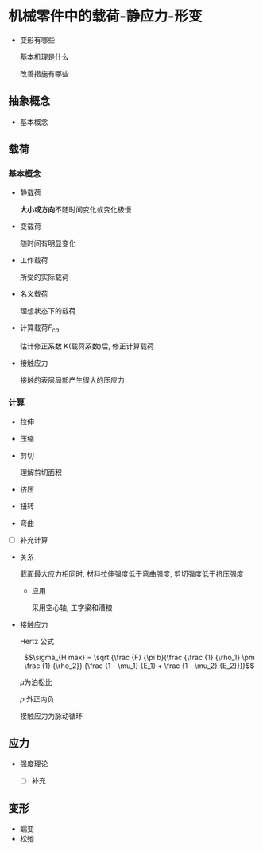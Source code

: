 # 机械零件中的载荷-静应力-形变

- 变形有哪些

  基本机理是什么

  改善措施有哪些

## 抽象概念

- 基本概念

## 载荷

### 基本概念

- 静载荷

  **大小或方向**不随时间变化或变化极慢

- 变载荷

  随时间有明显变化

- 工作载荷

  所受的实际载荷

- 名义载荷

  理想状态下的载荷

- 计算载荷$F_{ca}$

  估计修正系数 K(载荷系数)后, 修正计算载荷

- 接触应力

  接触的表层局部产生很大的压应力

### 计算

- 拉伸

- 压缩

- 剪切

  理解剪切面积

- 挤压

- 扭转

- 弯曲

- [ ] 补充计算

- 关系

  截面最大应力相同时, 材料拉伸强度低于弯曲强度, 剪切强度低于挤压强度

  - 应用

    采用空心轴, 工字梁和漕粮

- 接触应力

  Hertz 公式

  $$\sigma_{H max} = \sqrt {\frac {F} {\pi b}(\frac {\frac {1} {\rho_1} \pm \frac {1} {\rho_2}} {\frac {1 - \mu_1} {E_1} + \frac {1 - \mu_2} {E_2}})}$$

  $\mu$为泊松比

  $\rho$ 外正内负

  接触应力为脉动循环

## 应力

- 强度理论

  - [ ] 补充

## 变形

- 蠕变
- 松弛
